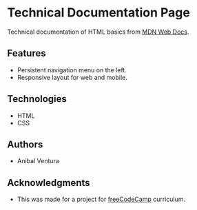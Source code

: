 # Technical Documentation Page

Technical documentation of HTML basics from [MDN Web Docs](https://developer.mozilla.org/en-US/docs/Learn/Getting_started_with_the_web/HTML_basics).

## Features

- Persistent navigation menu on the left.
- Responsive layout for web and mobile.

## Technologies

- HTML
- CSS

## Authors

- Anibal Ventura

## Acknowledgments

- This was made for a project for [freeCodeCamp](https://www.freecodecamp.org/) curriculum.